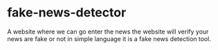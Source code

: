 # fake-news-detector
A website where we can go enter the news the website will verify your news are fake or not in simple language it is a fake news detection tool.
